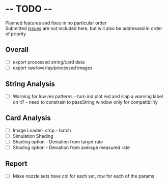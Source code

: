 
# -- TODO --
Planned features and fixes in no particular order\
Submitted [issues] are not included here, but will also be addressed in order of priority
## Overall
- [ ] export processed string/card data
- [ ] export raw/overlay/processed images
## String Analysis
- [ ] Warning for low res patterns - turn ind plot red and slap a warning label on it? - need to constrain to passString window only for compatibility
## Card Analysis
- [ ] Image Loader- crop - batch
- [ ] Simulation Shading
- [ ] Shading option - Deviation from target rate
- [ ] Shading option - Deviation from average measured rate
## Report
- [ ] Make nozzle sets have col for each set, row for each of the params

[issues]: https://github.com/gill14/AccuPatt/issues

